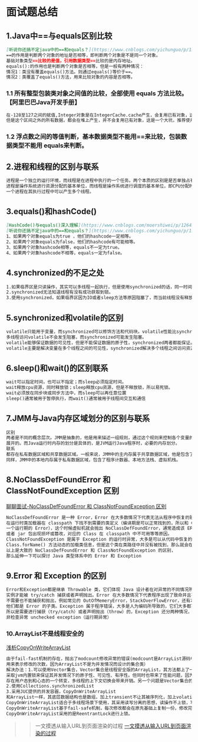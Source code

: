 # 面试题总结
## 1.Java中==与equals区别比较
```markdown
[听说你还搞不定java中的==和equals？](https://www.cnblogs.com/yichunguo/p/12383853.html)
==的作用是判断两个对象的地址是否相等，即判断两个对象是不是同一个对象。
基础对象类型==比较的是值，引用数据类型==比较的是内存地址。
equals():的作用也是判断两个对象是否相等，但是一般有两种情况：
情况1：类没有覆盖equals()方法。则通过equals()等价于==。
情况2：类覆盖了equals()方法，用来比较对象的内容是否相等。
```
### 1.1 所有整型包装类对象之间值的比较，全部使用 equals 方法比较。【阿里巴巴Java开发手册】
```markdown
在-128至127之间的赋值,Integer对象是在IntegerCache.cache产生，会复用已有对象，这个区间内的Integer值可以直接使用==进行判断，
但是这个区间之外的所有数据，都会在堆上产生，并不会复用已有对象，这是一个大坑，推荐使用 equals 方法进行判断。
```
### 1.2 浮点数之间的等值判断，基本数据类型不能用==来比较，包装数据类型不能用 equals来判断。
## 2.进程和线程的区别与联系
```markdown
进程是⼀个独立的运行环境，而线程是在进程中执行的⼀个任务。两个本质的区别是是否单独占有内存地址空间及其它系统资源（比如I/O）
进程是操作系统进行资源分配的基本单位，而线程是操作系统进行调度的基本单位，即CPU分配时间的单位。
一个进程在其执行过程中可以产生多个线程。
```
## 3.equals()和hashCode()
```markdown
[HashCode()与equals()深入理解](https://www.cnblogs.com/moershiwei/p/12643626.html)
[听说你还搞不定java中的==和equals？](https://www.cnblogs.com/yichunguo/p/12383853.html)
1、如果两个对象equals为true ，他们的hashcode一定相等。
2、如果两个对象equals为false，他们的hashcode有可能相等。
3、如果两个对象hashcode相等，equals不一定为true。
4、如果两个对象hashcode不相等，equals一定为false。
```
## 4.synchronized的不足之处
```markdown
1.如果临界区是只读操作，其实可以多线程一起执行，但是使用synchronized的话，同一时间只能有一个线程执行。
2.synchronized无法知道线程有没有成功获取到锁。
3.使用synchronized，如果临界区因为IO或者sleep方法等原因阻塞了，而当前线程没有释放锁，就会导致所有线程等待
```
## 5.synchronized和volatile的区别
```markdown
volatile只能用于变量，而synchronized可以修饰方法和代码块。volatile性能比synchronized要好。
多线程访问volatile不会发生阻塞，而synchronized可能发生阻塞。
volatile能够保证数据的可见性，但是不能保证数据的原子性，synchronized两者都能保证。
volatile主要是解决变量在多个线程之间的可见性，synchronized解决多个线程之间访问资源的同步性。
```
## 6.sleep()和wait()的区别联系
```markdown
wait可以指定时间，也可以不指定；而sleep必须指定时间。
wait释放cpu资源，同时释放锁；sleep释放cpu资源，但是不释放锁，所以易死锁。
wait必须放在同步块或同步⽅法中，⽽sleep可以再任意位置
sleep()通常被用于暂停执行，而wait()通常被用于线程间交互和通信
```
## 7.JMM与Java内存区域划分的区别与联系
```markdown
区别
两者是不同的概念层次。JMM是抽象的，他是用来描述⼀组规则，通过这个规则来控制各个变量的访问方式，围绕原子性、有序性、可见性等
展开的。而Java运行时内存的划分是具体的，是JVM运行Java程序时，必要的内存划分。
联系
都存在私有数据区域和共享数据区域。⼀般来说，JMM中的主内存属于共享数据区域，他是包含了堆和方法区；
同样，JMM中的本地内存属于私有数据区域，包含了程序计数器、本地方法栈、虚拟机栈。
```
## 8.NoClassDefFoundError 和 ClassNotFoundException 区别
[聊聊面试-NoClassDefFoundError 和 ClassNotFoundException 区别](https://www.cnblogs.com/xiao2shiqi/p/11740563.html)
```markdown
NoClassDefFoundError 是一种 Error，Error 在大多数情况下代表无法从程序中恢复的致命错误，产生的原因在于 JVM 或者 ClassLoader
在运行时类加载器在 classpath 下找不到需要的类定义（编译期是可以正常找到的，所以和 ClassNotFoundException 不同的是这是
一个运行期的 Error），这个时候虚拟机就会抛出 NoClassDefFoundError，通常造成该 ERROR 的原因是打包过程中漏掉了部分类，
或者 jar 包出现损坏或篡改，对应的 Class 在 classpath 中不可用等等原因。
ClassNotFoundException 是属于 Exception 的运行时异常，大多是可以从代码中恢复的异常类型，导致该异常的原因大多是因为使用 
Class.forName() 方法动态的加载类信息，但是这个类在类路径中并没有被找到，那么就会在运行时抛出 ClassNotFoundException
以上是大致的 NoClassDefFoundError 和 ClassNotFoundException 的区别，
那么延伸一下可以探讨 Java 类型体系中的 Error 和 Exception
```
## 9.Error 和 Exception 的区别
```markdown
Error和Exception都是继承 Throwable 类，它们体现 Java 设计者在对异常的不同情况所进行的分类处理，在Java中只有 Throwable类的
实例才能被 try/catch 捕获或者声明抛出。Error 在大多数情况下代表程序出现了致命并且不可恢复的错误，它们大多都是不可预测的错误，
不需要也不能捕获和抛出，例如常见的 OutOfMemeryError，StackOverFlowError，还有本文提到的 NoClassDefFoundError，
他们都是 Error 的子类。Exception 属于程序错误，大多是人为编码所导致的，它们大多都可以预测，也可以通过程序处理让程序正常流程，
所以是需要进行捕获（try/catch）或者声明抛出（throw）的，Exception 还分两种情况，可检查异常 checked exception（编译期异常），
非检查异常 unchecked exception（运行期异常）
```

### 10.ArrayList不是线程安全的
[浅析CopyOnWriteArrayList](https://www.cnblogs.com/zengcongcong/p/12754067.html)
```markdown
由于fail-fast机制的存在，抛出了modcount修改异常的错误(modcount是ArrayList源码中的一个变量，
用来表示修改的次数，因为ArrayList不是为并发情况而设计的集合类）
解决办法：1.可以使用Vector集合，Vector集合是线程安全版的ArrayList，其方法都上了一层synchronized进行修饰，
采取jvm内置锁来保证其并发情况下的原子性、可见性、有序性。但同时也带来了性能问题，因为synchronized一旦膨胀到重量级锁，
存在用户态到和心态的一个转变，多线程的上下文切换会带来开销。另一个问题是Vector集合的扩容没有ArrayList的策略好
2.使用Collections.synchronizedList
3.采用JUC提供的并发容器，CopyOnWriteArrayList
和ArrayList一样，其底层数据结构也是数组，加上transient不让其被序列化，加上volatile修饰来保证多线程下的其可见性和有序性
CopyOnWriteArrayList适合于多线程场景下使用，其采用读写分离的思想，读操作不上锁，写操作上锁，且写操作效率较低
CopyOnWriteArrayList基于fail-safe机制，每次修改都会在原先基础上复制一份，修改完毕后在进行替换
CopyOnWriteArrayList采用的是ReentrantLock进行上锁。
```
>> 一文摸透从输入URL到页面渲染的过程
[一文摸透从输入URL到页面渲染的过程](https://www.cnblogs.com/AhuntSun-blog/p/12641050.html)

